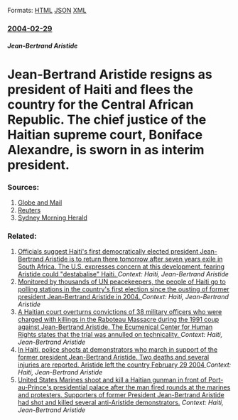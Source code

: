 
Formats: [HTML](/news/2004/02/29/jean-bertrand-aristide-resigns-as-president-of-haiti-and-flees-the-country-for-the-central-african-republic-the-chief-justice-of-the-haiti.html)  [JSON](/news/2004/02/29/jean-bertrand-aristide-resigns-as-president-of-haiti-and-flees-the-country-for-the-central-african-republic-the-chief-justice-of-the-haiti.json)  [XML](/news/2004/02/29/jean-bertrand-aristide-resigns-as-president-of-haiti-and-flees-the-country-for-the-central-african-republic-the-chief-justice-of-the-haiti.xml)  

### [2004-02-29](/news/2004/02/29/index.md)

##### Jean-Bertrand Aristide
#  Jean-Bertrand Aristide resigns as president of Haiti and flees the country for the Central African Republic. The chief justice of the Haitian supreme court, Boniface Alexandre, is sworn in as interim president. 




### Sources:

1. [Globe and Mail](http://www.globeandmail.com/servlet/story/RTGAM.20040228.whaiti0228_2/BNStory/International/)
2. [Reuters](https://www.reuters.com/newsArticle.jhtml?type=topNews&storyID=4461959)
3. [Sydney Morning Herald](http://www.smh.com.au/articles/2004/02/29/1077989442372.html)

### Related:

1. [Officials suggest Haiti's first democratically elected president Jean-Bertrand Aristide is to return there tomorrow after seven years exile in South Africa. The U.S. expresses concern at this development, fearing Aristide could "destabalise" Haiti. ](/news/2011/03/17/officials-suggest-haiti-s-first-democratically-elected-president-jean-bertrand-aristide-is-to-return-there-tomorrow-after-seven-years-exile.md) _Context: Haiti, Jean-Bertrand Aristide_
2. [ Monitored by thousands of UN peacekeepers, the people of Haiti go to polling stations in the country's first election since the ousting of former president Jean-Bertrand Aristide in 2004. ](/news/2006/02/7/monitored-by-thousands-of-un-peacekeepers-the-people-of-haiti-go-to-polling-stations-in-the-country-s-first-election-since-the-ousting-of.md) _Context: Haiti, Jean-Bertrand Aristide_
3. [ A Haitian court overturns convictions of 38 military officers who were charged with killings in the Raboteau Massacre during the 1991 coup against Jean-Bertrand Aristide. The Ecumenical Center for Human Rights states that the trial was annulled on technicality. ](/news/2005/05/10/a-haitian-court-overturns-convictions-of-38-military-officers-who-were-charged-with-killings-in-the-raboteau-massacre-during-the-1991-coup.md) _Context: Haiti, Jean-Bertrand Aristide_
4. [ In Haiti, police shoots at demonstrators who march in support of the former president Jean-Bertrand Aristide. Two deaths and several injuries are reported. Aristide left the country February 29 2004 ](/news/2005/02/28/in-haiti-police-shoots-at-demonstrators-who-march-in-support-of-the-former-president-jean-bertrand-aristide-two-deaths-and-several-injuri.md) _Context: Haiti, Jean-Bertrand Aristide_
5. [ United States Marines shoot and kill a Haitian gunman in front of Port-au-Prince's presidential palace after the man fired rounds at the marines and protesters. Supporters of former President Jean-Bertrand Aristide had shot and killed several anti-Aristide demonstrators.](/news/2004/03/8/united-states-marines-shoot-and-kill-a-haitian-gunman-in-front-of-port-au-prince-s-presidential-palace-after-the-man-fired-rounds-at-the-ma.md) _Context: Haiti, Jean-Bertrand Aristide_
